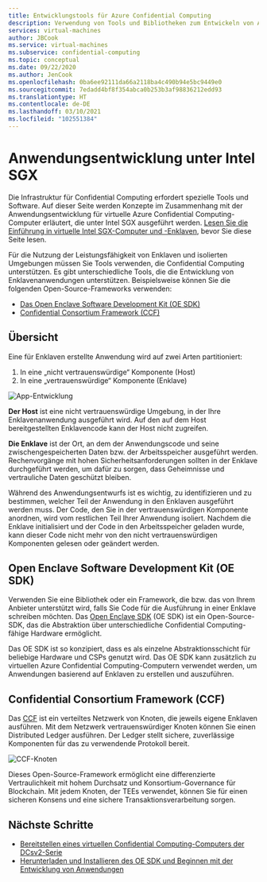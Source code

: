 ```yaml
---
title: Entwicklungstools für Azure Confidential Computing
description: Verwendung von Tools und Bibliotheken zum Entwickeln von Anwendungen für Confidential Computing
services: virtual-machines
author: JBCook
ms.service: virtual-machines
ms.subservice: confidential-computing
ms.topic: conceptual
ms.date: 09/22/2020
ms.author: JenCook
ms.openlocfilehash: 0ba6ee92111da66a2118ba4c490b94e5bc9449e0
ms.sourcegitcommit: 7edadd4bf8f354abca0b253b3af98836212edd93
ms.translationtype: HT
ms.contentlocale: de-DE
ms.lasthandoff: 03/10/2021
ms.locfileid: "102551384"
---
```

# <a name="application-development-on-intel-sgx"></a>Anwendungsentwicklung unter Intel SGX 


Die Infrastruktur für Confidential Computing erfordert spezielle Tools und Software. Auf dieser Seite werden Konzepte im Zusammenhang mit der Anwendungsentwicklung für virtuelle Azure Confidential Computing-Computer erläutert, die unter Intel SGX ausgeführt werden. [Lesen Sie die Einführung in virtuelle Intel SGX-Computer und -Enklaven](confidential-computing-enclaves.md), bevor Sie diese Seite lesen. 

Für die Nutzung der Leistungsfähigkeit von Enklaven und isolierten Umgebungen müssen Sie Tools verwenden, die Confidential Computing unterstützen. Es gibt unterschiedliche Tools, die die Entwicklung von Enklavenanwendungen unterstützen. Beispielsweise können Sie die folgenden Open-Source-Frameworks verwenden: 

- [Das Open Enclave Software Development Kit (OE SDK)](#oe-sdk)
- [Confidential Consortium Framework (CCF)](#ccf)

## <a name="overview"></a>Übersicht

Eine für Enklaven erstellte Anwendung wird auf zwei Arten partitioniert:

1. In eine „nicht vertrauenswürdige“ Komponente (Host)
1. In eine „vertrauenswürdige“ Komponente (Enklave)


![App-Entwicklung](media/application-development/oe-sdk.png)


**Der Host** ist eine nicht vertrauenswürdige Umgebung, in der Ihre Enklavenanwendung ausgeführt wird. Auf den auf dem Host bereitgestellten Enklavencode kann der Host nicht zugreifen. 

**Die Enklave** ist der Ort, an dem der Anwendungscode und seine zwischengespeicherten Daten bzw. der Arbeitsspeicher ausgeführt werden. Rechenvorgänge mit hohen Sicherheitsanforderungen sollten in der Enklave durchgeführt werden, um dafür zu sorgen, dass Geheimnisse und vertrauliche Daten geschützt bleiben. 


Während des Anwendungsentwurfs ist es wichtig, zu identifizieren und zu bestimmen, welcher Teil der Anwendung in den Enklaven ausgeführt werden muss. Der Code, den Sie in der vertrauenswürdigen Komponente anordnen, wird vom restlichen Teil Ihrer Anwendung isoliert. Nachdem die Enklave initialisiert und der Code in den Arbeitsspeicher geladen wurde, kann dieser Code nicht mehr von den nicht vertrauenswürdigen Komponenten gelesen oder geändert werden. 

## <a name="open-enclave-software-development-kit-oe-sdk"></a>Open Enclave Software Development Kit (OE SDK) <a id="oe-sdk"></a>

Verwenden Sie eine Bibliothek oder ein Framework, die bzw. das von Ihrem Anbieter unterstützt wird, falls Sie Code für die Ausführung in einer Enklave schreiben möchten. Das [Open Enclave SDK](https://github.com/openenclave/openenclave) (OE SDK) ist ein Open-Source-SDK, das die Abstraktion über unterschiedliche Confidential Computing-fähige Hardware ermöglicht. 

Das OE SDK ist so konzipiert, dass es als einzelne Abstraktionsschicht für beliebige Hardware und CSPs genutzt wird. Das OE SDK kann zusätzlich zu virtuellen Azure Confidential Computing-Computern verwendet werden, um Anwendungen basierend auf Enklaven zu erstellen und auszuführen.

## <a name="confidential-consortium-framework-ccf"></a>Confidential Consortium Framework (CCF) <a id="ccf"></a>

Das [CCF](https://github.com/Microsoft/CCF) ist ein verteiltes Netzwerk von Knoten, die jeweils eigene Enklaven ausführen. Mit dem Netzwerk vertrauenswürdiger Knoten können Sie einen Distributed Ledger ausführen. Der Ledger stellt sichere, zuverlässige Komponenten für das zu verwendende Protokoll bereit. 

![CCF-Knoten](media/application-development/ccf.png)

Dieses Open-Source-Framework ermöglicht eine differenzierte Vertraulichkeit mit hohem Durchsatz und Konsortium-Governance für Blockchain. Mit jedem Knoten, der TEEs verwendet, können Sie für einen sicheren Konsens und eine sichere Transaktionsverarbeitung sorgen.


## <a name="next-steps"></a>Nächste Schritte 
- [Bereitstellen eines virtuellen Confidential Computing-Computers der DCsv2-Serie](quick-create-portal.md)
- [Herunterladen und Installieren des OE SDK und Beginnen mit der Entwicklung von Anwendungen](https://github.com/openenclave/openenclave)